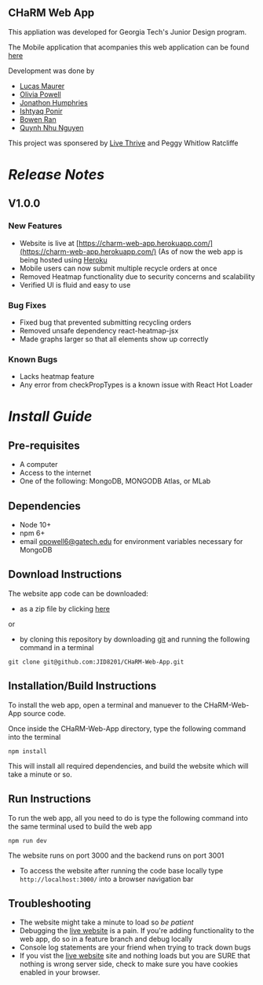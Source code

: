## **CHaRM Web App**

This appliation was developed for Georgia Tech's Junior Design program.

The Mobile application that acompanies this web application can be found [here](https://github.com/JID8201/CHaRM-Android-App)

Development was done by
- [Lucas Maurer](lmaurer9@gatech.edu)
- [Olivia Powell](opowell6@gatech.edu)
- [Jonathon Humphries](jhumphries30@gatech.edu)
- [Ishtyaq Ponir](iponir3@gatech.edu)
- [Bowen Ran](bran3@gatech.edu)
- [Quynh Nhu Nguyen](qnguyen47@gatech.edu)

This project was sponsered by [Live Thrive](http://livethrive.org/) and Peggy Whitlow Ratcliffe

# *Release Notes*

## V1.0.0
### New Features
- Website is live at [https://charm-web-app.herokuapp.com/](https://charm-web-app.herokuapp.com/) (As of now the web app is being hosted using [Heroku](https://dashboard.heroku.com/)
- Mobile users can now submit multiple recycle orders at once
- Removed Heatmap functionality due to security concerns and scalability
- Verified UI is fluid and easy to use

### Bug Fixes
- Fixed bug that prevented submitting recycling orders
- Removed unsafe dependency react-heatmap-jsx
- Made graphs larger so that all elements show up correctly

### Known Bugs
- Lacks heatmap feature
- Any error from checkPropTypes is a  known issue with React Hot Loader

# *Install Guide*

## Pre-requisites
- A computer
- Access to the internet 
- One of the following: MongoDB, MONGODB Atlas, or MLab

## Dependencies
- Node 10+
- npm 6+
- email opowell6@gatech.edu for environment variables necessary for MongoDB

## Download Instructions
The website app code can be downloaded:
- as a zip file by clicking [here](https://github.com/JID8201/CHaRM-Web-App/archive/master.zip)

or 

- by cloning this repository by downloading [git](https://git-scm.com/downloads) and running the following command in a terminal
```
git clone git@github.com:JID8201/CHaRM-Web-App.git
```

## Installation/Build Instructions 
To install the web app, open a terminal and manuever to the CHaRM-Web-App source code.

Once inside the CHaRM-Web-App directory, type the following command into the terminal

 ```npm install```

This will install all required dependencies, and build the website which will take a minute or so.

## Run Instructions
To run the web app, all you need to do is type the following command into the same terminal used to build the web app

```npm run dev```

The website runs on port 3000 and the backend runs on port 3001

- To access the website after running the code base locally type ```http://localhost:3000/``` into a browser navigation bar

## Troubleshooting
- The website might take a minute to load so *be patient*
- Debugging the [live website](https://charm-web-app.herokuapp.com) is a pain. If you're adding functionality to the web app, do so in a feature branch and debug locally
- Console log statements are your friend when trying to track down bugs
- If you vist the [live website](https://charm-web-app.herokuapp.com) site and nothing loads but you are SURE that nothing is wrong server side, check to make sure you have cookies enabled in your browser.
